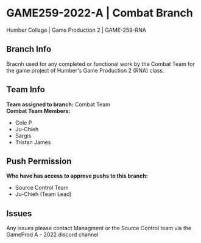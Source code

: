 # GAME259-2022-A | Combat Branch
Humber Collage | Game Production 2 | GAME-259-RNA

## Branch Info
Bracnh used for any completed or functional work by the Combat Team for the game project of Humber's Game Production 2 (RNA) class.

## Team Info
**Team assigned to branch:** 
Combat Team  
**Combat Team Members:**
- Cole P
- Ju-Chieh
- Sargis
- Tristan James

## Push Permission
**Who have has access to approve pushs to this branch:**
- Source Control Team
- Ju-Chieh (Team Lead)

## Issues
Any issues please contact Managment or the Source Control team via the GameProd A - 2022 discord channel
